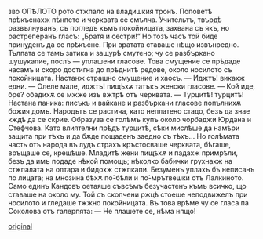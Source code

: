 ﻿зво
ОПѢЛОТО
рото стжпало на владишкия тронъ. Поповетѣ прѣкъснахж пѣнпето и черквата се смълча.
Учительтъ, твърдѣ развълнуванъ, съ погледъ къмъ покойницата, захвана съ якъ, но растреперанъ гласъ:
„Братя и сестри!“
Но тозъ часъ той биде принуденъ да се прѣкъсне. При вратата ставаше нѣщо извънредно. Тълпата се тамъ затика и защурѣ смутено; чу се разбъркано шушукапие, послѣ — уплашени гласове. Това смущение се прѣдаде насамъ и скоро достигна до прѣднитѣ редове, около носилото съ покойницата. Настанж страшно смущение и хаосъ.
— Иджтъ! викахж едни.
— Олеле мале, иджтъ! пищѣхѫ татъкъ женски гласове.
— Кой иде, бре? обадихѫ се мжже изъ вжтрѣ отъ черквата.
— Турцитѣ! турцитѣ!
Настана паника: писъкъ и вайкане и разбъркани гласове попълнихѫ божия домъ. Народътъ се растича, като неплатено стадо, безъ да знае кждѣ да се скрие. Образува се голѣмъ купъ около чорбаджи Юрдана и Стефчова. Като влиятелни прѣдъ турцитѣ, сѣки мислѣше да намѣри защита при тѣхъ и да бѫде пощаденъ заедно съ тѣхъ... Но голѣмата часть отъ народа въ лудъ страхъ кръстосваше черквата, бѣгаше, връщаше се, крещѣше. Младитѣ жени пищѣхѫ и падахж примрѣли, безъ да имъ подаде нѣкой помощь; нѣколко бабички грухнахж на стжпалата на олтара и бидохж стжпкапи. Безуменъ уплахъ бѣ неписанъ по лицата; на мнозина бѣхѫ по́-бѣли и по́-мрътвешки отъ Лалкиното.
Само единъ Кандовъ оетаяше съвсѣмъ безучастенъ къмъ всичко, що ставаше на около му. Той съ скопчени ржцѣ стоеше неподвижелъ при носилото и гледаше тжжно покойницата.
Въ това врѣме чу се гласа па Соколова отъ галерпята:
— Не плашете се, нѣма нпщо!

[original](images/401.jpg)